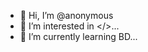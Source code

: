 - 👋 Hi, I’m @anonymous
- 👀 I’m interested in </>...
- 🌱 I’m currently learning BD...


<!---
bd222/bd222 is a ✨ special ✨ repository because its `README.md` (this file) appears on your GitHub profile.
You can click the Preview link to take a look at your changes.
--->
